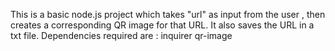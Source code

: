 This is a basic node.js project which takes "url" as input from the user , then creates a corresponding QR image for that URL. It also saves the URL in a txt file. 
Dependencies required are :
inquirer
qr-image
